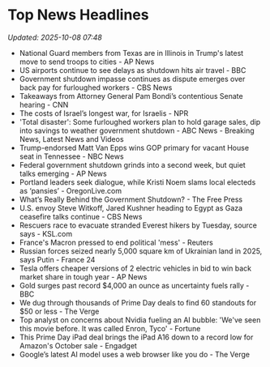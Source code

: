 # Top News Headlines

_Updated: 2025-10-08 07:48_

- National Guard members from Texas are in Illinois in Trump's latest move to send troops to cities - AP News
- US airports continue to see delays as shutdown hits air travel - BBC
- Government shutdown impasse continues as dispute emerges over back pay for furloughed workers - CBS News
- Takeaways from Attorney General Pam Bondi’s contentious Senate hearing - CNN
- The costs of Israel’s longest war, for Israelis - NPR
- 'Total disaster': Some furloughed workers plan to hold garage sales, dip into savings to weather government shutdown - ABC News - Breaking News, Latest News and Videos
- Trump-endorsed Matt Van Epps wins GOP primary for vacant House seat in Tennessee - NBC News
- Federal government shutdown grinds into a second week, but quiet talks emerging - AP News
- Portland leaders seek dialogue, while Kristi Noem slams local electeds as ‘pansies’ - OregonLive.com
- What’s Really Behind the Government Shutdown? - The Free Press
- U.S. envoy Steve Witkoff, Jared Kushner heading to Egypt as Gaza ceasefire talks continue - CBS News
- Rescuers race to evacuate stranded Everest hikers by Tuesday, source says - KSL.com
- France's Macron pressed to end political 'mess' - Reuters
- Russian forces seized nearly 5,000 square km of Ukrainian land in 2025, says Putin - France 24
- Tesla offers cheaper versions of 2 electric vehicles in bid to win back market share in tough year - AP News
- Gold surges past record $4,000 an ounce as uncertainty fuels rally - BBC
- We dug through thousands of Prime Day deals to find 60 standouts for $50 or less - The Verge
- Top analyst on concerns about Nvidia fueling an AI bubble: 'We've seen this movie before. It was called Enron, Tyco' - Fortune
- This Prime Day iPad deal brings the iPad A16 down to a record low for Amazon's October sale - Engadget
- Google’s latest AI model uses a web browser like you do - The Verge